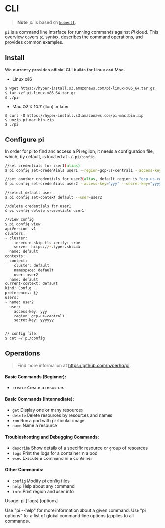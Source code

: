 # CLI

> **Note**: _pi_ is based on [`kubectl`](https://v1-9.docs.kubernetes.io/docs/reference/kubectl/overview/).

`pi` is a command line interface for running commands against _Pi_ cloud. This overview covers `pi` syntax, describes the command operations, and provides common examples.

## Install

We currently provides official CLI builds for Linux and Mac.

- Linux x86
```sh
$ wget https://hyper-install.s3.amazonaws.com/pi-linux-x86_64.tar.gz
$ tar xzf pi-linux-x86_64.tar.gz
$ ./pi
```

- Mac OS X 10.7 (lion) or later
```
$ curl -O https://hyper-install.s3.amazonaws.com/pi-mac.bin.zip
$ unzip pi-mac.bin.zip
$ ./pi
```

## Configure pi

In order for pi to find and access a Pi regiion, it needs a configuration file, which, by default, is located at `~/.pi/config`.

```sh
//set credentials for user1(alias)
$ pi config set-credentials user1 --region=gcp-us-central1 --access-key="xxx" --secret-key="xxxxxx"

//set another credentials for user2(alias, default region is "gcp-us-central1" )
$ pi config set-credentials user2 --access-key="yyy" --secret-key="yyyyyy"

//select default user
$ pi config set-context default --user=user2

//delete credentials for user1
$ pi config delete-credentials user1

//view config
$ pi config view
apiVersion: v1
clusters:
- cluster:
    insecure-skip-tls-verify: true
    server: https://*.hyper.sh:443
  name: default
contexts:
- context:
    cluster: default
    namespace: default
    user: user2
  name: default
current-context: default
kind: Config
preferences: {}
users:
- name: user2
  user:
    access-key: yyy
    region: gcp-us-central1
    secret-key: yyyyyy


// config file:
$ cat ~/.pi/config
```

## Operations

> Find more information at https://github.com/hyperhq/pi.

#### Basic Commands (Beginner):

- `create`      Create a resource.

#### Basic Commands (Intermediate):

- `get`         Display one or many resources
- `delete`      Delete resources by resources and names
- `run`         Run a pod with particular image.
- `name`        Name a resource

#### Troubleshooting and Debugging Commands:
- `describe`    Show details of a specific resource or group of resources
- `logs`        Print the logs for a container in a pod
- `exec`        Execute a command in a container

#### Other Commands:
- `config`      Modify pi config files
- `help`        Help about any command
- `info`        Print region and user info

Usage:
  pi [flags] [options]

Use "pi <command> --help" for more information about a given command.
Use "pi options" for a list of global command-line options (applies to all commands).
